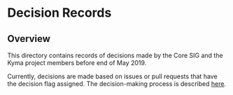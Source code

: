 # Decision Records

## Overview

This directory contains records of decisions made by the Core SIG and the Kyma project members before end of May 2019.

Currently, decisions are made based on issues or pull requests that have the decision flag assigned. The decision-making process is described [here](https://github.com/kyma-project/community/blob/main/governance.md).
